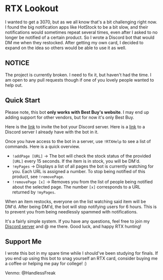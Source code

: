 # RTX Lookout
I wanted to get a 3070, but as we all know that's a bit challenging right now. I found the big notification apps like HotStock to be a bit slow, and their notifications would sometimes repeat several times, even after I asked to no longer be notified of a certain product. So I wrote a Discord bot that would DM me when they restocked. After getting my own card, I decided to expand on the idea so others would be able to use it as well.

## NOTICE
The project is currently broken. I need to fix it, but haven't had the time. I am open to any pull requests though if one of you lovely people wanted to help out.

## Quick Start
Please note, this bot **only works with Best Buy's website**. I may end up adding support for other vendors, but for now it's only Best Buy.

Here is the [link](https://discord.com/api/oauth2/authorize?client_id=794431055721267212&permissions=84992&scope=bot) to invite the bot your Discord server. Here is a [link](https://discord.gg/gUSxkDSA4S) to a Discord server I already have with the bot in it.

Once you have access to the bot in a server, use `!RTXHelp` to see a list of commands. Here is a quick overview.

- `!addPage [URL]` -> The bot will check the stock status of the provided `[URL]` every 15 seconds. If the item is in stock, you will be DM'd.
- `!myPages` -> Displays a list of all pages the bot is currently watching for you. Each URL is assigned a number. To stop being notified of this product, see `!removePage`.
- `!removePage [x]` -> Removes you from the list of people being notified about the selected page. The number `[x]` corresponds to a URL returned by `!myPages`.

When an item restocks, everyone on the list watching said item will be DM'd. After being DM'd, the bot will stop notifying users for 6 hours. This is to prevent you from being needlessly spammed with notifications.

It's a fairly simple system. If you have any questions, feel free to join my [Discord server](https://discord.gg/gUSxkDSA4S) and @ me there. Good luck, and happy RTX hunting!

## Support Me
I wrote this bot in my spare time while I should've been studying for finals. If you end up using this bot to snag yourself an RTX card, consider buying me a coffee or helping me pay for college! :)

Venmo: @HandlessFreak

